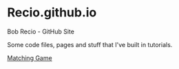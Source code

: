 # Recio.github.io
Bob Recio - GitHub Site

Some code files, pages and stuff that I've built in tutorials.

[Matching Game](./udemy-JSBeginnerBootcamp/s19.JSDom-Matches/index.html)